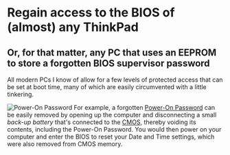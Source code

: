 # Regain access to the BIOS of (almost) any ThinkPad
## Or, for that matter, any PC that uses an EEPROM to store a forgotten BIOS supervisor password

All modern PCs I know of allow for a few levels of protected access that can be set at boot time, many of which are easily circumvented with a little tinkering.

![Power-On Password](../images/59377_poweronpwrd.gif)
For example, a forgotten [Power-On Password](https://support.lenovo.com/us/en/documents/ht036206#power) can be easily removed by opening up the computer and disconnecting a small *back-up battery* that's connected to the [CMOS](http://www.computerhope.com/issues/ch001360.htm), thereby voiding its contents, including the Power-On Password. You would then power on your computer and enter the BIOS to reset your Date and Time settings, which were also removed from CMOS memory.
